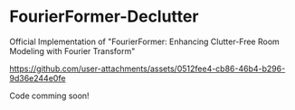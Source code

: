 # FourierFormer-Declutter
Official Implementation of "FourierFormer: Enhancing Clutter-Free Room Modeling with Fourier Transform"

https://github.com/user-attachments/assets/0512fee4-cb86-46b4-b296-9d36e244e0fe

Code comming soon!


